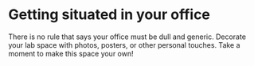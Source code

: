 # Getting situated in your office

There is no rule that says your office must be dull and generic. Decorate your lab space with photos, posters, or other personal touches. Take a moment to make this space your own!
